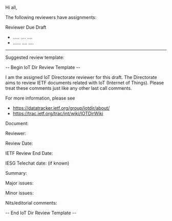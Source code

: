 Hi all,

The following reviewers have assignments:


Reviewer               Due        Draft

* .....                  ....        ....
* ......                 ....        ....



-------------------------------------------------------
Suggested review template:

-- Begin IoT Dir Review Template --

I am the assigned IoT Directorate reviewer for this draft. The Directorate aims to review IETF documents related with IoT (Internet of Things). Please treat these comments just like any other last call comments.

For more information, please see

- https://datatracker.ietf.org/group/iotdir/about/
- https://trac.ietf.org/trac/int/wiki/IOTDirWiki 

Document:

Reviewer:

Review Date:

IETF Review End Date:

IESG Telechat date: (if known)

Summary:

Major issues:

Minor issues:

Nits/editorial comments:

-- End IoT Dir Review Template --
